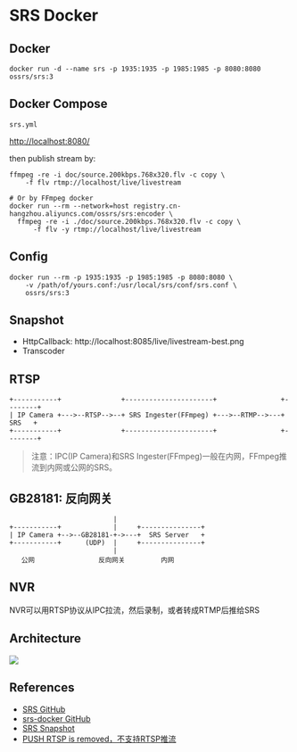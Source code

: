 # SRS Docker

## Docker
```
docker run -d --name srs -p 1935:1935 -p 1985:1985 -p 8080:8080 ossrs/srs:3
```

## Docker Compose
`srs.yml`

[http://localhost:8080/](http://localhost:8080/)

then publish stream by:
```
ffmpeg -re -i doc/source.200kbps.768x320.flv -c copy \
    -f flv rtmp://localhost/live/livestream

# Or by FFmpeg docker
docker run --rm --network=host registry.cn-hangzhou.aliyuncs.com/ossrs/srs:encoder \
  ffmpeg -re -i ./doc/source.200kbps.768x320.flv -c copy \
      -f flv -y rtmp://localhost/live/livestream
```

## Config
```
docker run --rm -p 1935:1935 -p 1985:1985 -p 8080:8080 \
    -v /path/of/yours.conf:/usr/local/srs/conf/srs.conf \
    ossrs/srs:3
```

## Snapshot
- HttpCallback: http://localhost:8085/live/livestream-best.png
- Transcoder

## RTSP
```
+-----------+               +----------------------+                +--------+  
| IP Camera +--->--RTSP-->--+ SRS Ingester(FFmpeg) +--->--RTMP-->---+  SRS   +
+-----------+               +----------------------+                +--------+ 
```
>注意：IPC(IP Camera)和SRS Ingester(FFmpeg)一般在内网，FFmpeg推流到内网或公网的SRS。

## GB28181: 反向网关
```
                          |
+-----------+             |     +---------------+  
| IP Camera +-->--GB28181-+->---+  SRS Server   +
+-----------+      (UDP)  |     +---------------+ 
                          |
   公网                反向网关         内网
```

## NVR
NVR可以用RTSP协议从IPC拉流，然后录制，或者转成RTMP后推给SRS

## Architecture
![](https://camo.githubusercontent.com/ad9f099e7d5f2faaa0564d7e37feb5eaac8b90b133b1a8c4fba9159cab662966/68747470733a2f2f67697465652e636f6d2f77696e6c696e7669702f7372732d77696b692f7261772f6d61737465722f696d616765732f7372732d61726368332d302e706e67)

## References
- [SRS GitHub](https://github.com/ossrs/srs)
- [srs-docker GitHub](https://github.com/ossrs/srs-docker)
- [SRS Snapshot](https://github.com/ossrs/srs/wiki/v3_CN_Snapshot)
- [PUSH RTSP is removed，不支持RTSP推流](https://github.com/ossrs/srs/issues/2304)